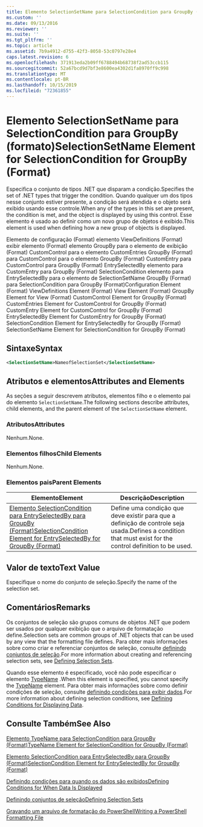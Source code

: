 ```yaml
---
title: Elemento SelectionSetName para SelectionCondition para GroupBy (Format) | Microsoft Docs
ms.custom: ''
ms.date: 09/13/2016
ms.reviewer: ''
ms.suite: ''
ms.tgt_pltfrm: ''
ms.topic: article
ms.assetid: 7b9a4912-d755-42f3-8058-53c0797e28e4
caps.latest.revision: 6
ms.openlocfilehash: 371913eda2b09ff6788494b68738f2ad53ccb115
ms.sourcegitcommit: 52a67bcd9d7bf3e8600ea4302d1fa8970ff9c998
ms.translationtype: MT
ms.contentlocale: pt-BR
ms.lasthandoff: 10/15/2019
ms.locfileid: "72361855"
---
```

# <a name="selectionsetname-element-for-selectioncondition-for-groupby-format"></a><span data-ttu-id="1023f-102">Elemento SelectionSetName para SelectionCondition para GroupBy (formato)</span><span class="sxs-lookup"><span data-stu-id="1023f-102">SelectionSetName Element for SelectionCondition for GroupBy (Format)</span></span>

<span data-ttu-id="1023f-103">Especifica o conjunto de tipos .NET que disparam a condição.</span><span class="sxs-lookup"><span data-stu-id="1023f-103">Specifies the set of .NET types that trigger the condition.</span></span> <span data-ttu-id="1023f-104">Quando qualquer um dos tipos nesse conjunto estiver presente, a condição será atendida e o objeto será exibido usando esse controle.</span><span class="sxs-lookup"><span data-stu-id="1023f-104">When any of the types in this set are present, the condition is met, and the object is displayed by using this control.</span></span> <span data-ttu-id="1023f-105">Esse elemento é usado ao definir como um novo grupo de objetos é exibido.</span><span class="sxs-lookup"><span data-stu-id="1023f-105">This element is used when defining how a new group of objects is displayed.</span></span>

<span data-ttu-id="1023f-106">Elemento de configuração (Format) elemento ViewDefinitions (Format) exibir elemento (Format) elemento GroupBy para o elemento de exibição (Format) CustomControl para o elemento CustomEntries GroupBy (Format) para CustomControl para o elemento GroupBy (Format) CustomEntry para CustomControl para GroupBy (Format) EntrySelectedBy elemento para CustomEntry para GroupBy (Format) SelectionCondition elemento para EntrySelectedBy para o elemento de SelectionSetName GroupBy (Format) para SelectionCondition para GroupBy (Format)</span><span class="sxs-lookup"><span data-stu-id="1023f-106">Configuration Element (Format) ViewDefinitions Element (Format) View Element (Format) GroupBy Element for View (Format) CustomControl Element for GroupBy (Format) CustomEntries Element for CustomControl for GroupBy (Format) CustomEntry Element for CustomControl for GroupBy (Format) EntrySelectedBy Element for CustomEntry for GroupBy (Format) SelectionCondition Element for EntrySelectedBy for GroupBy (Format) SelectionSetName Element for SelectionCondition for GroupBy (Format)</span></span>

## <a name="syntax"></a><span data-ttu-id="1023f-107">Sintaxe</span><span class="sxs-lookup"><span data-stu-id="1023f-107">Syntax</span></span>

```xml
<SelectionSetName>NameofSelectionSet</SelectionSetName>
```

## <a name="attributes-and-elements"></a><span data-ttu-id="1023f-108">Atributos e elementos</span><span class="sxs-lookup"><span data-stu-id="1023f-108">Attributes and Elements</span></span>

<span data-ttu-id="1023f-109">As seções a seguir descrevem atributos, elementos filho e o elemento pai do elemento `SelectionSetName`.</span><span class="sxs-lookup"><span data-stu-id="1023f-109">The following sections describe attributes, child elements, and the parent element of the `SelectionSetName` element.</span></span>

### <a name="attributes"></a><span data-ttu-id="1023f-110">Atributos</span><span class="sxs-lookup"><span data-stu-id="1023f-110">Attributes</span></span>

<span data-ttu-id="1023f-111">Nenhum.</span><span class="sxs-lookup"><span data-stu-id="1023f-111">None.</span></span>

### <a name="child-elements"></a><span data-ttu-id="1023f-112">Elementos filhos</span><span class="sxs-lookup"><span data-stu-id="1023f-112">Child Elements</span></span>

<span data-ttu-id="1023f-113">Nenhum.</span><span class="sxs-lookup"><span data-stu-id="1023f-113">None.</span></span>

### <a name="parent-elements"></a><span data-ttu-id="1023f-114">Elementos pais</span><span class="sxs-lookup"><span data-stu-id="1023f-114">Parent Elements</span></span>

|<span data-ttu-id="1023f-115">Elemento</span><span class="sxs-lookup"><span data-stu-id="1023f-115">Element</span></span>|<span data-ttu-id="1023f-116">Descrição</span><span class="sxs-lookup"><span data-stu-id="1023f-116">Description</span></span>|
|-------------|-----------------|
|[<span data-ttu-id="1023f-117">Elemento SelectionCondition para EntrySelectedBy para GroupBy (Format)</span><span class="sxs-lookup"><span data-stu-id="1023f-117">SelectionCondition Element for EntrySelectedBy for GroupBy (Format)</span></span>](./selectioncondition-element-for-entryselectedby-for-groupby-format.md)|<span data-ttu-id="1023f-118">Define uma condição que deve existir para que a definição de controle seja usada.</span><span class="sxs-lookup"><span data-stu-id="1023f-118">Defines a condition that must exist for the control definition to be used.</span></span>|

## <a name="text-value"></a><span data-ttu-id="1023f-119">Valor de texto</span><span class="sxs-lookup"><span data-stu-id="1023f-119">Text Value</span></span>

<span data-ttu-id="1023f-120">Especifique o nome do conjunto de seleção.</span><span class="sxs-lookup"><span data-stu-id="1023f-120">Specify the name of the selection set.</span></span>

## <a name="remarks"></a><span data-ttu-id="1023f-121">Comentários</span><span class="sxs-lookup"><span data-stu-id="1023f-121">Remarks</span></span>

<span data-ttu-id="1023f-122">Os conjuntos de seleção são grupos comuns de objetos .NET que podem ser usados por qualquer exibição que o arquivo de formatação define.</span><span class="sxs-lookup"><span data-stu-id="1023f-122">Selection sets are common groups of .NET objects that can be used by any view that the formatting file defines.</span></span> <span data-ttu-id="1023f-123">Para obter mais informações sobre como criar e referenciar conjuntos de seleção, consulte [definindo conjuntos de seleção](./defining-selection-sets.md).</span><span class="sxs-lookup"><span data-stu-id="1023f-123">For more information about creating and referencing selection sets, see [Defining Selection Sets](./defining-selection-sets.md).</span></span>

<span data-ttu-id="1023f-124">Quando esse elemento é especificado, você não pode especificar o elemento [TypeName](./typename-element-for-selectioncondition-for-groupby-format.md) .</span><span class="sxs-lookup"><span data-stu-id="1023f-124">When this element is specified, you cannot specify the [TypeName](./typename-element-for-selectioncondition-for-groupby-format.md) element.</span></span> <span data-ttu-id="1023f-125">Para obter mais informações sobre como definir condições de seleção, consulte [definindo condições para exibir dados](./defining-conditions-for-displaying-data.md).</span><span class="sxs-lookup"><span data-stu-id="1023f-125">For more information about defining selection conditions, see [Defining Conditions for Displaying Data](./defining-conditions-for-displaying-data.md).</span></span>

## <a name="see-also"></a><span data-ttu-id="1023f-126">Consulte Também</span><span class="sxs-lookup"><span data-stu-id="1023f-126">See Also</span></span>

[<span data-ttu-id="1023f-127">Elemento TypeName para SelectionCondition para GroupBy (Format)</span><span class="sxs-lookup"><span data-stu-id="1023f-127">TypeName Element for SelectionCondition for GroupBy (Format)</span></span>](./typename-element-for-selectioncondition-for-groupby-format.md)

[<span data-ttu-id="1023f-128">Elemento SelectionCondition para EntrySelectedBy para GroupBy (Format)</span><span class="sxs-lookup"><span data-stu-id="1023f-128">SelectionCondition Element for EntrySelectedBy for GroupBy (Format)</span></span>](./selectioncondition-element-for-entryselectedby-for-groupby-format.md)

[<span data-ttu-id="1023f-129">Definindo condições para quando os dados são exibidos</span><span class="sxs-lookup"><span data-stu-id="1023f-129">Defining Conditions for When Data Is Displayed</span></span>](./defining-conditions-for-displaying-data.md)

[<span data-ttu-id="1023f-130">Definindo conjuntos de seleção</span><span class="sxs-lookup"><span data-stu-id="1023f-130">Defining Selection Sets</span></span>](./defining-selection-sets.md)

[<span data-ttu-id="1023f-131">Gravando um arquivo de formatação do PowerShell</span><span class="sxs-lookup"><span data-stu-id="1023f-131">Writing a PowerShell Formatting File</span></span>](./writing-a-powershell-formatting-file.md)
